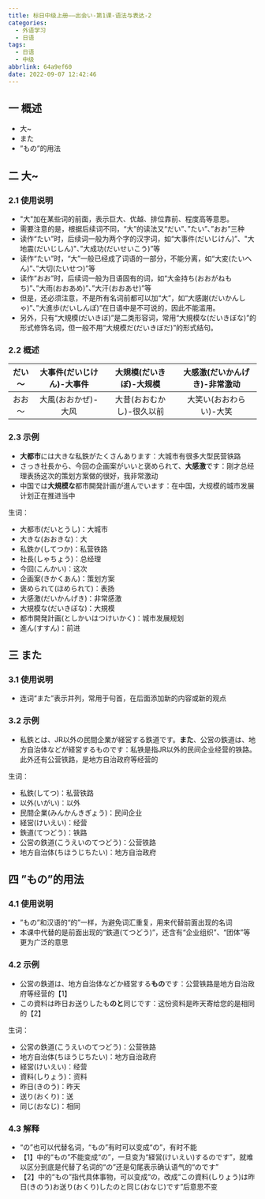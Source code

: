 ```yaml
---
title: 标日中级上册——出会い-第1课-语法与表达-2
categories:
  - 外语学习
  - 日语
tags:
  - 日语
  - 中级
abbrlink: 64a9ef60
date: 2022-09-07 12:42:46
---
```

## 一 概述

* 大~
* また
* ”もの”的用法

<!--more-->

## 二 大~

### 2.1 使用说明

* "大"加在某些词的前面，表示巨大、优越、排位靠前、程度高等意思。
* 需要注意的是，根据后续词不同，“大”的读法又“だい”、”たい”、”おお”三种
* 读作“たい”时，后续词一般为两个字的汉字词，如“大事件(だいじけん)”、"大地震(だいじしん)"、”大成功(だいせいこう)”等
* 读作“たい”时，“大”一般已经成了词语的一部分，不能分离，如“大変(たいへん)”、”大切(たいせつ)”等
* 读作“おお”时，后续词一般为日语固有的词，如“大金持ち(おおがねもち)”、”大雨(おおあめ)”、”大汗(おおあせ)”等
* 但是，还必须注意，不是所有名词前都可以加“大”，如“大感謝(だいかんしゃ)”、”大進歩(だいしんぽ)”在日语中是不可说的，因此不能滥用。
* 另外，只有“大規模(だいきぼ)”是二类形容词，常用“大規模な(だいきぼな)”的形式修饰名词，但一般不用“大規模だ(だいきぼだ)”的形式结句。

### 2.2 概述

| だい～ | 大事件(だいじけん)-大事件 |  大規模(だいきぼ)-大规模  | 大感激(だいかんげき)-非常激动 |
| :----: | :-----------------------: | :-----------------------: | :---------------------------: |
| おお～ |    大風(おおかぜ)-大风    | 大昔(おおむかし)-很久以前 |    大笑い(おおわらい)-大笑    |

### 2.3 示例

* **大都市**には大きな私鉄がたくさんあります：大城市有很多大型民营铁路
* さっき社長から、今回の企画案がいいと褒められて、**大感激**です：刚才总经理表扬这次的策划方案做的很好，我非常激动
* 中国では**大規模な**都市開発計画が進んでいます：在中国，大规模的城市发展计划正在推进当中

生词：

* 大都市(だいとうし)：大城市
* 大きな(おおきな)：大
* 私鉄か(してつか)：私营铁路
* 社長(しゃちょう)：总经理
* 今回(こんかい)：这次
* 企画案(きかくあん)：策划方案
* 褒められて(ほめられて)：表扬
* 大感激(だいかんげき)：非常感激
* 大規模な(だいきぼな)：大規模
* 都市開発計画(としかいはつけいかく)：城市发展规划
* 進ん(すすん)：前进

## 三 また

### 3.1 使用说明

* 连词“また”表示并列，常用于句首，在后面添加新的内容或新的观点

### 3.2 示例

* 私鉄とは、JR以外の民間企業が経営する鉄道です。**また**、公営の鉄道は、地方自治体などが経営するものです：私铁是指JR以外的民间企业经营的铁路。此外还有公营铁路，是地方自治政府等经营的

生词：

* 私鉄(してつ)：私营铁路
* 以外(いがい)：以外
* 民間企業(みんかんきぎょう)：民间企业
* 経営(けいえい)：经营
* 鉄道(てつどう)：铁路
* 公営の鉄道(こうえいのてつどう)：公营铁路
* 地方自治体(ちほうじちたい)：地方自治政府

## 四 ”もの”的用法

### 4.1 使用说明

* ”もの”和汉语的“的”一样，为避免词汇重复，用来代替前面出现的名词
* 本课中代替的是前面出现的“鉄道(てつどう)”，还含有“企业组织”、“团体”等更为广泛的意思

### 4.2 示例

* 公営の鉄道は、地方自治体などか経営する**もの**です：公营铁路是地方自治政府等经营的【1】
* この資料は昨日お送りしたも**のと**同じです：这份资料是昨天寄给您的是相同的【2】

生词：

* 公営の鉄道(こうえいのてつどう)：公营铁路
* 地方自治体(ちほうじちたい)：地方自治政府
* 経営(けいえい)：经营
* 資料(しりょう)：资料
* 昨日(きのう)：昨天
* 送り(おくり)：送
* 同じ(おなじ)：相同

### 4.3 解释

* “の”也可以代替名词，“もの”有时可以变成“の”，有时不能
* 【1】中的“もの”不能变成“の”，一旦变为“経営(けいえい)するのです”，就难以区分到底是代替了名词的“の”还是句尾表示确认语气的“のです”
* 【2】中的“もの”指代具体事物，可以变成“の，改成“この資料(しりょう)は昨日(きのう)お送り(おくり)したのと同じ(おなじ)です”后意思不变

